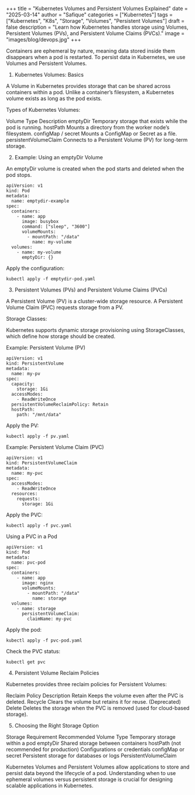+++
title = "Kubernetes Volumes and Persistent Volumes Explained"
date = "2025-03-14"
author = "Safique"
categories = ["Kubernetes"]
tags = ["Kubernetes", "K8s", "Storage", "Volumes", "Persistent Volumes"]
draft = false
description = "Learn how Kubernetes handles storage using Volumes, Persistent Volumes (PVs), and Persistent Volume Claims (PVCs)."
image = "images/blog/devops.jpg"
+++

Containers are ephemeral by nature, meaning data stored inside them disappears when a pod is restarted. To persist data in Kubernetes, we use Volumes and Persistent Volumes.

1. Kubernetes Volumes: Basics

A Volume in Kubernetes provides storage that can be shared across containers within a pod. Unlike a container’s filesystem, a Kubernetes volume exists as long as the pod exists.

Types of Kubernetes Volumes:

Volume Type	Description
emptyDir	Temporary storage that exists while the pod is running.
hostPath	Mounts a directory from the worker node’s filesystem.
configMap / secret	Mounts a ConfigMap or Secret as a file.
persistentVolumeClaim	Connects to a Persistent Volume (PV) for long-term storage.

2. Example: Using an emptyDir Volume

An emptyDir volume is created when the pod starts and deleted when the pod stops.
```
apiVersion: v1
kind: Pod
metadata:
  name: emptydir-example
spec:
  containers:
    - name: app
      image: busybox
      command: ["sleep", "3600"]
      volumeMounts:
        - mountPath: "/data"
          name: my-volume
  volumes:
    - name: my-volume
      emptyDir: {}
```
Apply the configuration:
```
kubectl apply -f emptydir-pod.yaml
```
3. Persistent Volumes (PVs) and Persistent Volume Claims (PVCs)

A Persistent Volume (PV) is a cluster-wide storage resource. A Persistent Volume Claim (PVC) requests storage from a PV.

Storage Classes:

Kubernetes supports dynamic storage provisioning using StorageClasses, which define how storage should be created.

Example: Persistent Volume (PV)
```
apiVersion: v1
kind: PersistentVolume
metadata:
  name: my-pv
spec:
  capacity:
    storage: 1Gi
  accessModes:
    - ReadWriteOnce
  persistentVolumeReclaimPolicy: Retain
  hostPath:
    path: "/mnt/data"
```
Apply the PV:
```
kubectl apply -f pv.yaml
```
Example: Persistent Volume Claim (PVC)
```
apiVersion: v1
kind: PersistentVolumeClaim
metadata:
  name: my-pvc
spec:
  accessModes:
    - ReadWriteOnce
  resources:
    requests:
      storage: 1Gi
```
Apply the PVC:
```
kubectl apply -f pvc.yaml
```
Using a PVC in a Pod
```
apiVersion: v1
kind: Pod
metadata:
  name: pvc-pod
spec:
  containers:
    - name: app
      image: nginx
      volumeMounts:
        - mountPath: "/data"
          name: storage
  volumes:
    - name: storage
      persistentVolumeClaim:
        claimName: my-pvc
```
Apply the pod:
```
kubectl apply -f pvc-pod.yaml
```
Check the PVC status:
```
kubectl get pvc
```
4. Persistent Volume Reclaim Policies

Kubernetes provides three reclaim policies for Persistent Volumes:

Reclaim Policy	Description
Retain	Keeps the volume even after the PVC is deleted.
Recycle	Clears the volume but retains it for reuse. (Deprecated)
Delete	Deletes the storage when the PVC is removed (used for cloud-based storage).

5. Choosing the Right Storage Option

Storage Requirement	Recommended Volume Type
Temporary storage within a pod	emptyDir
Shared storage between containers	hostPath (not recommended for production)
Configurations or credentials	configMap or secret
Persistent storage for databases or logs	PersistentVolumeClaim

Kubernetes Volumes and Persistent Volumes allow applications to store and persist data beyond the lifecycle of a pod. Understanding when to use ephemeral volumes versus persistent storage is crucial for designing scalable applications in Kubernetes.
